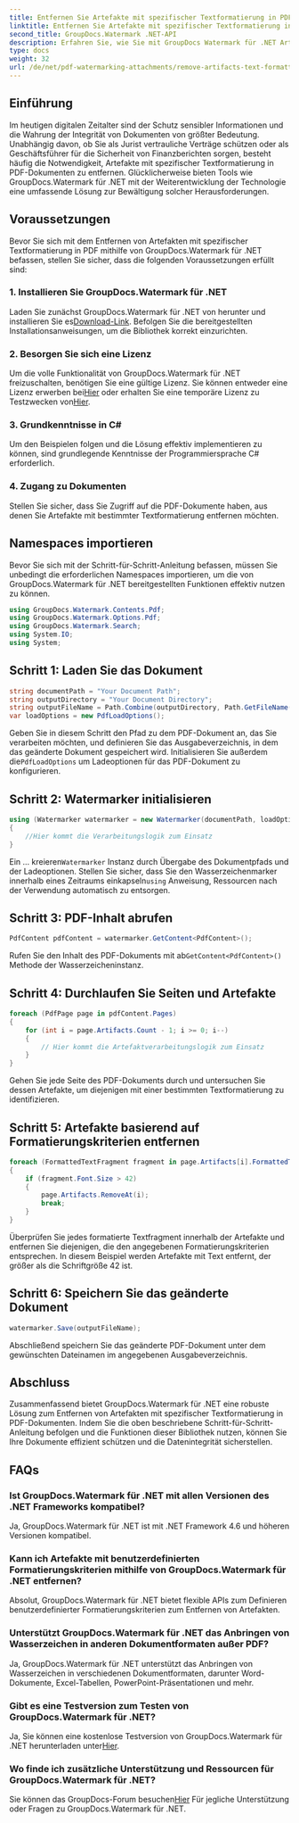 ```yaml
---
title: Entfernen Sie Artefakte mit spezifischer Textformatierung in PDF
linktitle: Entfernen Sie Artefakte mit spezifischer Textformatierung in PDF
second_title: GroupDocs.Watermark .NET-API
description: Erfahren Sie, wie Sie mit GroupDocs Watermark für .NET Artefakte mit spezifischer Textformatierung in PDF entfernen. Folgen Sie unserer Schritt-für-Schritt-Anleitung.
type: docs
weight: 32
url: /de/net/pdf-watermarking-attachments/remove-artifacts-text-formatting-pdf/
---
```

## Einführung
Im heutigen digitalen Zeitalter sind der Schutz sensibler Informationen und die Wahrung der Integrität von Dokumenten von größter Bedeutung. Unabhängig davon, ob Sie als Jurist vertrauliche Verträge schützen oder als Geschäftsführer für die Sicherheit von Finanzberichten sorgen, besteht häufig die Notwendigkeit, Artefakte mit spezifischer Textformatierung in PDF-Dokumenten zu entfernen. Glücklicherweise bieten Tools wie GroupDocs.Watermark für .NET mit der Weiterentwicklung der Technologie eine umfassende Lösung zur Bewältigung solcher Herausforderungen.
## Voraussetzungen
Bevor Sie sich mit dem Entfernen von Artefakten mit spezifischer Textformatierung in PDF mithilfe von GroupDocs.Watermark für .NET befassen, stellen Sie sicher, dass die folgenden Voraussetzungen erfüllt sind:
### 1. Installieren Sie GroupDocs.Watermark für .NET
 Laden Sie zunächst GroupDocs.Watermark für .NET von herunter und installieren Sie es[Download-Link](https://releases.groupdocs.com/Watermark/net/). Befolgen Sie die bereitgestellten Installationsanweisungen, um die Bibliothek korrekt einzurichten.
### 2. Besorgen Sie sich eine Lizenz
Um die volle Funktionalität von GroupDocs.Watermark für .NET freizuschalten, benötigen Sie eine gültige Lizenz. Sie können entweder eine Lizenz erwerben bei[Hier](https://purchase.groupdocs.com/buy) oder erhalten Sie eine temporäre Lizenz zu Testzwecken von[Hier](https://purchase.groupdocs.com/temporary-license/).
### 3. Grundkenntnisse in C#
Um den Beispielen folgen und die Lösung effektiv implementieren zu können, sind grundlegende Kenntnisse der Programmiersprache C# erforderlich.
### 4. Zugang zu Dokumenten
Stellen Sie sicher, dass Sie Zugriff auf die PDF-Dokumente haben, aus denen Sie Artefakte mit bestimmter Textformatierung entfernen möchten.

## Namespaces importieren
Bevor Sie sich mit der Schritt-für-Schritt-Anleitung befassen, müssen Sie unbedingt die erforderlichen Namespaces importieren, um die von GroupDocs.Watermark für .NET bereitgestellten Funktionen effektiv nutzen zu können.
```csharp
using GroupDocs.Watermark.Contents.Pdf;
using GroupDocs.Watermark.Options.Pdf;
using GroupDocs.Watermark.Search;
using System.IO;
using System;
```
## Schritt 1: Laden Sie das Dokument
```csharp
string documentPath = "Your Document Path";
string outputDirectory = "Your Document Directory";
string outputFileName = Path.Combine(outputDirectory, Path.GetFileName(documentPath));
var loadOptions = new PdfLoadOptions();
```
 Geben Sie in diesem Schritt den Pfad zu dem PDF-Dokument an, das Sie verarbeiten möchten, und definieren Sie das Ausgabeverzeichnis, in dem das geänderte Dokument gespeichert wird. Initialisieren Sie außerdem die`PdfLoadOptions` um Ladeoptionen für das PDF-Dokument zu konfigurieren.
## Schritt 2: Watermarker initialisieren
```csharp
using (Watermarker watermarker = new Watermarker(documentPath, loadOptions))
{
    //Hier kommt die Verarbeitungslogik zum Einsatz
}
```
 Ein ... kreieren`Watermarker` Instanz durch Übergabe des Dokumentpfads und der Ladeoptionen. Stellen Sie sicher, dass Sie den Wasserzeichenmarker innerhalb eines Zeitraums einkapseln`using` Anweisung, Ressourcen nach der Verwendung automatisch zu entsorgen.
## Schritt 3: PDF-Inhalt abrufen
```csharp
PdfContent pdfContent = watermarker.GetContent<PdfContent>();
```
 Rufen Sie den Inhalt des PDF-Dokuments mit ab`GetContent<PdfContent>()` Methode der Wasserzeicheninstanz.
## Schritt 4: Durchlaufen Sie Seiten und Artefakte
```csharp
foreach (PdfPage page in pdfContent.Pages)
{
    for (int i = page.Artifacts.Count - 1; i >= 0; i--)
    {
        // Hier kommt die Artefaktverarbeitungslogik zum Einsatz
    }
}
```
Gehen Sie jede Seite des PDF-Dokuments durch und untersuchen Sie dessen Artefakte, um diejenigen mit einer bestimmten Textformatierung zu identifizieren.
## Schritt 5: Artefakte basierend auf Formatierungskriterien entfernen
```csharp
foreach (FormattedTextFragment fragment in page.Artifacts[i].FormattedTextFragments)
{
    if (fragment.Font.Size > 42)
    {
        page.Artifacts.RemoveAt(i);
        break;
    }
}
```
Überprüfen Sie jedes formatierte Textfragment innerhalb der Artefakte und entfernen Sie diejenigen, die den angegebenen Formatierungskriterien entsprechen. In diesem Beispiel werden Artefakte mit Text entfernt, der größer als die Schriftgröße 42 ist.
## Schritt 6: Speichern Sie das geänderte Dokument
```csharp
watermarker.Save(outputFileName);
```
Abschließend speichern Sie das geänderte PDF-Dokument unter dem gewünschten Dateinamen im angegebenen Ausgabeverzeichnis.

## Abschluss
Zusammenfassend bietet GroupDocs.Watermark für .NET eine robuste Lösung zum Entfernen von Artefakten mit spezifischer Textformatierung in PDF-Dokumenten. Indem Sie die oben beschriebene Schritt-für-Schritt-Anleitung befolgen und die Funktionen dieser Bibliothek nutzen, können Sie Ihre Dokumente effizient schützen und die Datenintegrität sicherstellen.
## FAQs
### Ist GroupDocs.Watermark für .NET mit allen Versionen des .NET Frameworks kompatibel?
Ja, GroupDocs.Watermark für .NET ist mit .NET Framework 4.6 und höheren Versionen kompatibel.
### Kann ich Artefakte mit benutzerdefinierten Formatierungskriterien mithilfe von GroupDocs.Watermark für .NET entfernen?
Absolut, GroupDocs.Watermark für .NET bietet flexible APIs zum Definieren benutzerdefinierter Formatierungskriterien zum Entfernen von Artefakten.
### Unterstützt GroupDocs.Watermark für .NET das Anbringen von Wasserzeichen in anderen Dokumentformaten außer PDF?
Ja, GroupDocs.Watermark für .NET unterstützt das Anbringen von Wasserzeichen in verschiedenen Dokumentformaten, darunter Word-Dokumente, Excel-Tabellen, PowerPoint-Präsentationen und mehr.
### Gibt es eine Testversion zum Testen von GroupDocs.Watermark für .NET?
 Ja, Sie können eine kostenlose Testversion von GroupDocs.Watermark für .NET herunterladen unter[Hier](https://releases.groupdocs.com/).
### Wo finde ich zusätzliche Unterstützung und Ressourcen für GroupDocs.Watermark für .NET?
 Sie können das GroupDocs-Forum besuchen[Hier](https://forum.groupdocs.com/c/watermark/19) Für jegliche Unterstützung oder Fragen zu GroupDocs.Watermark für .NET.